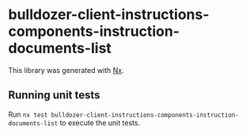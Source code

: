 # bulldozer-client-instructions-components-instruction-documents-list

This library was generated with [Nx](https://nx.dev).

## Running unit tests

Run `nx test bulldozer-client-instructions-components-instruction-documents-list` to execute the unit tests.
